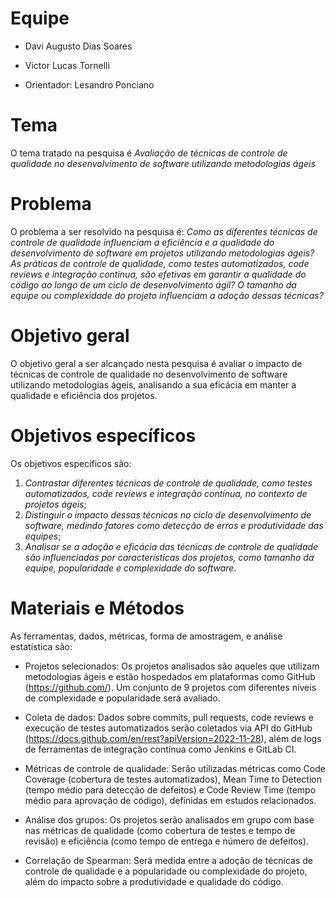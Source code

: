 # Equipe

* Davi Augusto Dias Soares
* Victor Lucas Tornelli
 
* Orientador: Lesandro Ponciano

# Tema
O tema tratado na pesquisa é _Avaliação de técnicas de controle de qualidade no desenvolvimento de software utilizando metodologias ágeis_

# Problema
O problema a ser resolvido na pesquisa é: 
_Como as diferentes técnicas de controle de qualidade influenciam a eficiência e a qualidade do desenvolvimento de software em projetos utilizando metodologias ágeis? As práticas de controle de qualidade, como testes automatizados, code reviews e integração contínua, são efetivas em garantir a qualidade do código ao longo de um ciclo de desenvolvimento ágil? O tamanho da equipe ou complexidade do projeto influenciam a adoção dessas técnicas?_

# Objetivo geral
O objetivo geral a ser alcançado nesta pesquisa é avaliar o impacto de técnicas de controle de qualidade no desenvolvimento de software utilizando metodologias ágeis, analisando a sua eficácia em manter a qualidade e eficiência dos projetos.

# Objetivos específicos
Os objetivos específicos são:

1. _Contrastar diferentes técnicas de controle de qualidade, como testes automatizados, code reviews e integração contínua, no contexto de projetos ágeis_;
2. _Distinguir o impacto dessas técnicas no ciclo de desenvolvimento de software, medindo fatores como detecção de erros e produtividade das equipes_;
3. _Analisar se a adoção e eficácia das técnicas de controle de qualidade são influenciadas por características dos projetos, como tamanho da equipe, popularidade e complexidade do software_.

# Materiais e Métodos
As ferramentas, dados, métricas, forma de amostragem, e análise estatística são:

* Projetos selecionados: Os projetos analisados são aqueles que utilizam metodologias ágeis e estão hospedados em plataformas como GitHub (https://github.com/). Um conjunto de 9 projetos com diferentes níveis de complexidade e popularidade será avaliado.

* Coleta de dados: Dados sobre commits, pull requests, code reviews e execução de testes automatizados serão coletados via API do GitHub (https://docs.github.com/en/rest?apiVersion=2022-11-28), além de logs de ferramentas de integração contínua como Jenkins e GitLab CI.

* Métricas de controle de qualidade: Serão utilizadas métricas como Code Coverage (cobertura de testes automatizados), Mean Time to Detection (tempo médio para detecção de defeitos) e Code Review Time (tempo médio para aprovação de código), definidas em estudos relacionados.

* Análise dos grupos: Os projetos serão analisados em grupo com base nas métricas de qualidade (como cobertura de testes e tempo de revisão) e eficiência (como tempo de entrega e número de defeitos).

* Correlação de Spearman: Será medida entre a adoção de técnicas de controle de qualidade e a popularidade ou complexidade do projeto, além do impacto sobre a produtividade e qualidade do código.


